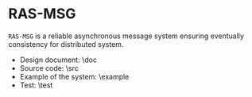 # RAS-MSG

`RAS-MSG` is a reliable asynchronous message system ensuring eventually consistency for distributed system. 

-   Design document: \\doc
-   Source code: \\src
-   Example of the system: \\example
-   Test: \\test
